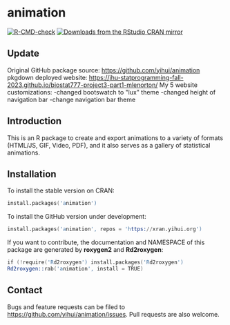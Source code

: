 # animation

<!-- badges: start -->
[![R-CMD-check](https://github.com/yihui/animation/workflows/R-CMD-check/badge.svg)](https://github.com/yihui/animation/actions)
[![Downloads from the RStudio CRAN mirror](https://cranlogs.r-pkg.org/badges/animation)](https://cran.r-project.org/package=animation)
<!-- badges: end -->

## Update

Original GitHub package source: https://github.com/yihui/animation
pkgdown deployed website: https://jhu-statprogramming-fall-2023.github.io/biostat777-project3-part1-mlenorton/
My 5 website customizations:
-changed bootswatch to "lux" theme
-changed height of navigation bar
-change navigation bar theme

## Introduction

This is an R package to create and export animations to a variety of formats
(HTML/JS, GIF, Video, PDF), and it also serves as a gallery of statistical
animations.

## Installation

To install the stable version on CRAN:

```s
install.packages('animation')
```

To install the GitHub version under development:

```s
install.packages('animation', repos = 'https://xran.yihui.org')
```

If you want to contribute, the documentation and NAMESPACE of this package
are generated by **roxygen2** and **Rd2roxygen**:

```s
if (!require('Rd2roxygen') install.packages('Rd2roxygen')
Rd2roxygen::rab('animation', install = TRUE)
```

## Contact

Bugs and feature requests can be filed to
<https://github.com/yihui/animation/issues>. Pull requests are also welcome.


